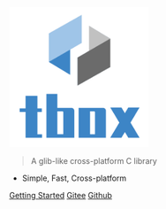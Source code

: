 <img src="/assets/img/logo_text.png" width="50%" />

> A glib-like cross-platform C library

- Simple, Fast, Cross-platform 

[Getting Started](/getting_started)
[Gitee](https://gitee.com/tboox/tbox/)
[Github](https://github.com/tboox/tbox/)
